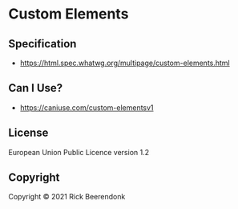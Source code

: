 # Custom Elements

## Specification

- https://html.spec.whatwg.org/multipage/custom-elements.html

## Can I Use?

- https://caniuse.com/custom-elementsv1

## License

European Union Public Licence version 1.2

## Copyright

Copyright © 2021 Rick Beerendonk
